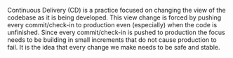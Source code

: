 <!--bl
(filemeta
    (title "Summary"))
/bl-->

Continuous Delivery (CD) is a practice focused on changing the view of the codebase as it is being developed. This view change is forced by pushing every commit/check-in to production even (especially) when the code is unfinished. Since every commit/check-in is pushed to production the focus needs to be building in small increments that do not cause production to fail. It is the idea that every change we make needs to be safe and stable.